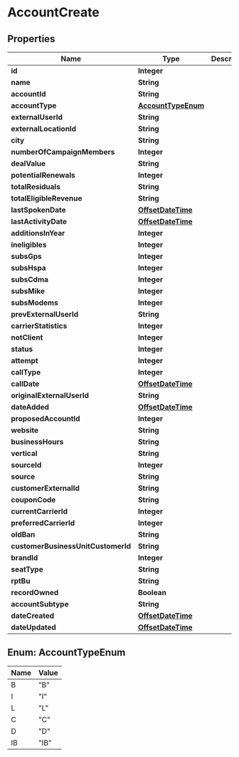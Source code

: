 # AccountCreate

## Properties
Name | Type | Description | Notes
------------ | ------------- | ------------- | -------------
**id** | **Integer** |  | 
**name** | **String** |  | 
**accountId** | **String** |  | 
**accountType** | [**AccountTypeEnum**](#AccountTypeEnum) |  | 
**externalUserId** | **String** |  |  [optional]
**externalLocationId** | **String** |  |  [optional]
**city** | **String** |  |  [optional]
**numberOfCampaignMembers** | **Integer** |  |  [optional]
**dealValue** | **String** |  |  [optional]
**potentialRenewals** | **Integer** |  |  [optional]
**totalResiduals** | **String** |  |  [optional]
**totalEligibleRevenue** | **String** |  |  [optional]
**lastSpokenDate** | [**OffsetDateTime**](OffsetDateTime.md) |  |  [optional]
**lastActivityDate** | [**OffsetDateTime**](OffsetDateTime.md) |  |  [optional]
**additionsInYear** | **Integer** |  |  [optional]
**ineligibles** | **Integer** |  |  [optional]
**subsGps** | **Integer** |  |  [optional]
**subsHspa** | **Integer** |  |  [optional]
**subsCdma** | **Integer** |  |  [optional]
**subsMike** | **Integer** |  |  [optional]
**subsModems** | **Integer** |  |  [optional]
**prevExternalUserId** | **String** |  |  [optional]
**carrierStatistics** | **Integer** |  |  [optional]
**notClient** | **Integer** |  |  [optional]
**status** | **Integer** |  | 
**attempt** | **Integer** |  | 
**callType** | **Integer** |  |  [optional]
**callDate** | [**OffsetDateTime**](OffsetDateTime.md) |  |  [optional]
**originalExternalUserId** | **String** |  |  [optional]
**dateAdded** | [**OffsetDateTime**](OffsetDateTime.md) |  |  [optional]
**proposedAccountId** | **Integer** |  |  [optional]
**website** | **String** |  |  [optional]
**businessHours** | **String** |  |  [optional]
**vertical** | **String** |  |  [optional]
**sourceId** | **Integer** |  |  [optional]
**source** | **String** |  | 
**customerExternalId** | **String** |  |  [optional]
**couponCode** | **String** |  |  [optional]
**currentCarrierId** | **Integer** |  |  [optional]
**preferredCarrierId** | **Integer** |  |  [optional]
**oldBan** | **String** |  |  [optional]
**customerBusinessUnitCustomerId** | **String** |  |  [optional]
**brandId** | **Integer** |  |  [optional]
**seatType** | **String** |  |  [optional]
**rptBu** | **String** |  |  [optional]
**recordOwned** | **Boolean** |  |  [optional]
**accountSubtype** | **String** |  |  [optional]
**dateCreated** | [**OffsetDateTime**](OffsetDateTime.md) |  |  [optional]
**dateUpdated** | [**OffsetDateTime**](OffsetDateTime.md) |  |  [optional]

<a name="AccountTypeEnum"></a>
## Enum: AccountTypeEnum
Name | Value
---- | -----
B | &quot;B&quot;
I | &quot;I&quot;
L | &quot;L&quot;
C | &quot;C&quot;
D | &quot;D&quot;
IB | &quot;IB&quot;
